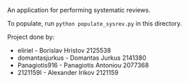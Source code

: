An application for performing systematic reviews.

To populate, run `python populate_sysrev.py` in this directory.

Project done by:
- eliriel - Borislav Hristov 2125538
- domantasjurkus - Domantas Jurkus 2141380
- Panagiotis916 - Panagiotis Antoniou 2077368
- 2121159I - Alexander Irikov 2121159
